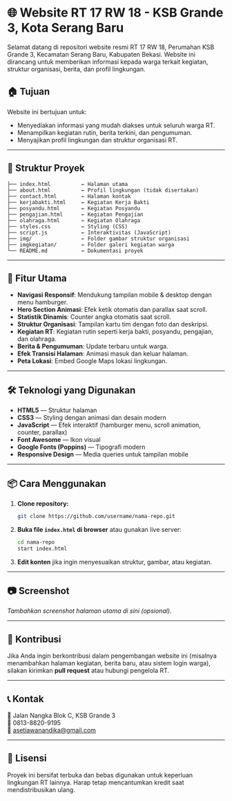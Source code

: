 # 🌐 Website RT 17 RW 18 - KSB Grande 3, Kota Serang Baru

Selamat datang di repositori website resmi RT 17 RW 18, Perumahan KSB Grande 3, Kecamatan Serang Baru, Kabupaten Bekasi. Website ini dirancang untuk memberikan informasi kepada warga terkait kegiatan, struktur organisasi, berita, dan profil lingkungan.

## 🏠 Tujuan

Website ini bertujuan untuk:
- Menyediakan informasi yang mudah diakses untuk seluruh warga RT.
- Menampilkan kegiatan rutin, berita terkini, dan pengumuman.
- Menyajikan profil lingkungan dan struktur organisasi RT.

---

## 🧩 Struktur Proyek

```
├── index.html          ← Halaman utama
├── about.html          ← Profil lingkungan (tidak disertakan)
├── contact.html        ← Halaman kontak
├── kerjabakti.html     ← Kegiatan Kerja Bakti
├── posyandu.html       ← Kegiatan Posyandu
├── pengajian.html      ← Kegiatan Pengajian
├── olahraga.html       ← Kegiatan Olahraga
├── styles.css          ← Styling (CSS)
├── script.js           ← Interaktivitas (JavaScript)
├── img/                ← Folder gambar struktur organisasi
├── imgkegiatan/        ← Folder galeri kegiatan warga
└── README.md           ← Dokumentasi proyek
```

---

## 🚀 Fitur Utama

- **Navigasi Responsif**: Mendukung tampilan mobile & desktop dengan menu hamburger.
- **Hero Section Animasi**: Efek ketik otomatis dan parallax saat scroll.
- **Statistik Dinamis**: Counter angka otomatis saat scroll.
- **Struktur Organisasi**: Tampilan kartu tim dengan foto dan deskripsi.
- **Kegiatan RT**: Kegiatan rutin seperti kerja bakti, posyandu, pengajian, dan olahraga.
- **Berita & Pengumuman**: Update terbaru untuk warga.
- **Efek Transisi Halaman**: Animasi masuk dan keluar halaman.
- **Peta Lokasi**: Embed Google Maps lokasi lingkungan.

---

## 🛠️ Teknologi yang Digunakan

- **HTML5** — Struktur halaman
- **CSS3** — Styling dengan animasi dan desain modern
- **JavaScript** — Efek interaktif (hamburger menu, scroll animation, counter, parallax)
- **Font Awesome** — Ikon visual
- **Google Fonts (Poppins)** — Tipografi modern
- **Responsive Design** — Media queries untuk tampilan mobile

---

## 📦 Cara Menggunakan

1. **Clone repository:**
   ```bash
   git clone https://github.com/username/nama-repo.git
   ```

2. **Buka file `index.html` di browser** atau gunakan live server:
   ```bash
   cd nama-repo
   start index.html
   ```

3. **Edit konten** jika ingin menyesuaikan struktur, gambar, atau kegiatan.

---

## 📷 Screenshot

_Tambahkan screenshot halaman utama di sini (opsional)._

---

## 🤝 Kontribusi

Jika Anda ingin berkontribusi dalam pengembangan website ini (misalnya menambahkan halaman kegiatan, berita baru, atau sistem login warga), silakan kirimkan **pull request** atau hubungi pengelola RT.

---

## 📞 Kontak

📍 Jalan Nangka Blok C, KSB Grande 3  
📱 0813-8820-9195  
📧 asetiawanandika@gmail.com

---

## 📄 Lisensi

Proyek ini bersifat terbuka dan bebas digunakan untuk keperluan lingkungan RT lainnya. Harap tetap mencantumkan kredit saat mendistribusikan ulang.